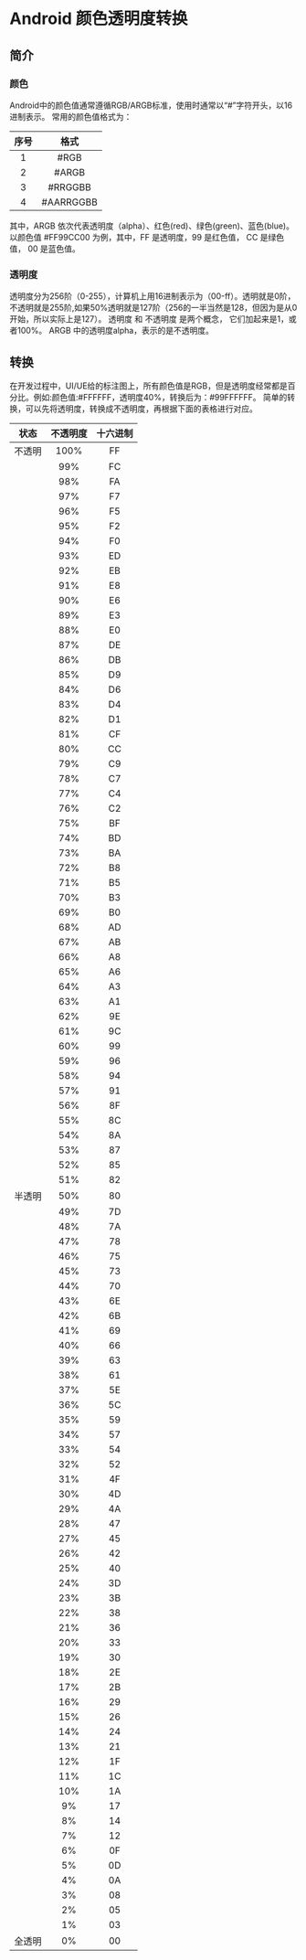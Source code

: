 # Android 颜色透明度转换
## 简介
### 颜色
Android中的颜色值通常遵循RGB/ARGB标准，使用时通常以“#”字符开头，以16进制表示。
常用的颜色值格式为：

| 序号  | 格式        |
|:---:|:---------:|
| 1   | #RGB      |
| 2   | #ARGB     |
| 3   | #RRGGBB   |
| 4   | #AARRGGBB |

其中，ARGB 依次代表透明度（alpha）、红色(red)、绿色(green)、蓝色(blue)。
以颜色值 #FF99CC00 为例，其中，FF 是透明度，99 是红色值， CC 是绿色值， 00 是蓝色值。

### 透明度
透明度分为256阶（0-255），计算机上用16进制表示为（00-ff）。透明就是0阶，不透明就是255阶,如果50%透明就是127阶（256的一半当然是128，但因为是从0开始，所以实际上是127）。
透明度 和 不透明度 是两个概念， 它们加起来是1，或者100%。
ARGB 中的透明度alpha，表示的是不透明度。

## 转换
在开发过程中，UI/UE给的标注图上，所有颜色值是RGB，但是透明度经常都是百分比。例如:颜色值:#FFFFFF，透明度40%，转换后为：#99FFFFFF。
简单的转换，可以先将透明度，转换成不透明度，再根据下面的表格进行对应。

| 状态  | 不透明度 | 十六进制 |
|:---:|:----:|:----:|
| 不透明 | 100% | FF   |
|     | 99%  | FC   |
|     | 98%  | FA   |
|     | 97%  | F7   |
|     | 96%  | F5   |
|     | 95%  | F2   |
|     | 94%  | F0   |
|     | 93%  | ED   |
|     | 92%  | EB   |
|     | 91%  | E8   |
|     | 90%  | E6   |
|     | 89%  | E3   |
|     | 88%  | E0   |
|     | 87%  | DE   |
|     | 86%  | DB   |
|     | 85%  | D9   |
|     | 84%  | D6   |
|     | 83%  | D4   |
|     | 82%  | D1   |
|     | 81%  | CF   |
|     | 80%  | CC   |
|     | 79%  | C9   |
|     | 78%  | C7   |
|     | 77%  | C4   |
|     | 76%  | C2   |
|     | 75%  | BF   |
|     | 74%  | BD   |
|     | 73%  | BA   |
|     | 72%  | B8   |
|     | 71%  | B5   |
|     | 70%  | B3   |
|     | 69%  | B0   |
|     | 68%  | AD   |
|     | 67%  | AB   |
|     | 66%  | A8   |
|     | 65%  | A6   |
|     | 64%  | A3   |
|     | 63%  | A1   |
|     | 62%  | 9E   |
|     | 61%  | 9C   |
|     | 60%  | 99   |
|     | 59%  | 96   |
|     | 58%  | 94   |
|     | 57%  | 91   |
|     | 56%  | 8F   |
|     | 55%  | 8C   |
|     | 54%  | 8A   |
|     | 53%  | 87   |
|     | 52%  | 85   |
|     | 51%  | 82   |
| 半透明 | 50%  | 80   |
|     | 49%  | 7D   |
|     | 48%  | 7A   |
|     | 47%  | 78   |
|     | 46%  | 75   |
|     | 45%  | 73   |
|     | 44%  | 70   |
|     | 43%  | 6E   |
|     | 42%  | 6B   |
|     | 41%  | 69   |
|     | 40%  | 66   |
|     | 39%  | 63   |
|     | 38%  | 61   |
|     | 37%  | 5E   |
|     | 36%  | 5C   |
|     | 35%  | 59   |
|     | 34%  | 57   |
|     | 33%  | 54   |
|     | 32%  | 52   |
|     | 31%  | 4F   |
|     | 30%  | 4D   |
|     | 29%  | 4A   |
|     | 28%  | 47   |
|     | 27%  | 45   |
|     | 26%  | 42   |
|     | 25%  | 40   |
|     | 24%  | 3D   |
|     | 23%  | 3B   |
|     | 22%  | 38   |
|     | 21%  | 36   |
|     | 20%  | 33   |
|     | 19%  | 30   |
|     | 18%  | 2E   |
|     | 17%  | 2B   |
|     | 16%  | 29   |
|     | 15%  | 26   |
|     | 14%  | 24   |
|     | 13%  | 21   |
|     | 12%  | 1F   |
|     | 11%  | 1C   |
|     | 10%  | 1A   |
|     | 9%   | 17   |
|     | 8%   | 14   |
|     | 7%   | 12   |
|     | 6%   | 0F   |
|     | 5%   | 0D   |
|     | 4%   | 0A   |
|     | 3%   | 08   |
|     | 2%   | 05   |
|     | 1%   | 03   |
| 全透明 | 0%   | 00   |



